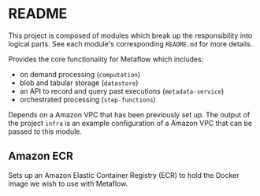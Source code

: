 # README

This project is composed of modules which break up the responsibility into logical parts. See each module's 
corresponding `README.md` for more details.

Provides the core functionality for Metaflow which includes:

- on demand processing (`computation`)
- blob and tabular storage (`datastore`)
- an API to record and query past executions (`metadata-service`)
- orchestrated processing (`step-functions`)

Depends on a Amazon VPC that has been previously set up. The output of the project `infra` is an example 
configuration of a Amazon VPC that can be passed to this module.

## Amazon ECR

Sets up an Amazon Elastic Container Registry (ECR) to hold the Docker image we wish to use with Metaflow.
